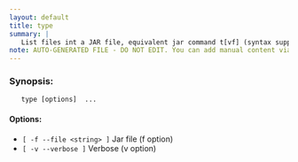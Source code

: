 ```yaml
---
layout: default
title: type
summary: |
   List files int a JAR file, equivalent jar command t[vf] (syntax supported)
note: AUTO-GENERATED FILE - DO NOT EDIT. You can add manual content via same filename in _ext sub-folder. 
---
```


### Synopsis: #
	   type [options]  ...


#### Options: #
- `[ -f --file <string> ]` Jar file (f option)
- `[ -v --verbose ]` Verbose (v option)

